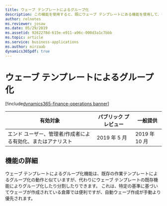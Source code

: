 ```yaml
---
title: ウェーブ テンプレートによるグループ化
description: この機能を使用すると、既にウェーブ テンプレートにある機能を使用して、グループ化および分割できます。
author: relnotes
ms.reviewer: josaw
ms.date: 05/29/2019
ms.assetid: 9262278d-615e-e911-a96c-000d3a1c7bbb
ms.topic: article
ms.service: business-applications
ms.author: mirzaab
dynamics365pdf: true
---
```

# ウェーブ テンプレートによるグループ化
[!include[dynamics365-finance-operations banner](../includes/dynamics365-finance-operations.md)]

| 有効対象    |  パブリック プレビュー | 一般提供 | 
| ---------- | ---------- |---------- |
|エンド ユーザー、管理者/作成者による有効化、またはアナリスト|2019 年 5 月| 2019 年 10 月|






## 機能の詳細
<!--feature detail start -->
 ウェーブ テンプレートによるグループ化機能は、既存の作業テンプレートによるグループ化の動作と似ていますが、代わりにウェーブ テンプレートの既存機能によりグループ化したり分割したりできます。 これは、特定の基準に基づいてウェーブが作成されている倉庫では便利ですが、自動ウェーブ作成が手動より優先されます。
<!--feature detail end -->










